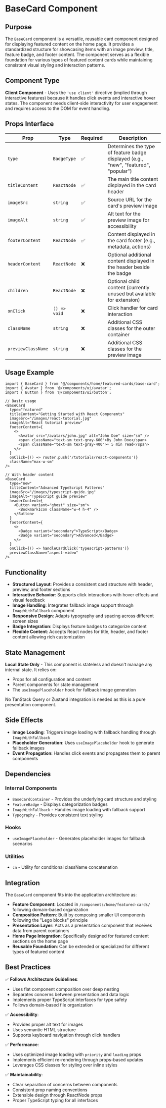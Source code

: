 # BaseCard Component

## Purpose

The `BaseCard` component is a versatile, reusable card component designed for displaying featured content on the home page. It provides a standardized structure for showcasing items with an image preview, title, feature badge, and footer content. The component serves as a flexible foundation for various types of featured content cards while maintaining consistent visual styling and interaction patterns.

## Component Type

**Client Component** - Uses the `'use client'` directive (implied through interactive features) because it handles click events and interactive hover states. The component needs client-side interactivity for user engagement and requires access to the DOM for event handling.

## Props Interface

| Prop | Type | Required | Description |
|------|------|----------|-------------|
| `type` | `BadgeType` | ✅ | Determines the type of feature badge displayed (e.g., "new", "featured", "popular") |
| `titleContent` | `ReactNode` | ✅ | The main title content displayed in the card header |
| `imageSrc` | `string` | ✅ | Source URL for the card's preview image |
| `imageAlt` | `string` | ✅ | Alt text for the preview image for accessibility |
| `footerContent` | `ReactNode` | ✅ | Content displayed in the card footer (e.g., metadata, actions) |
| `headerContent` | `ReactNode` | ❌ | Optional additional content displayed in the header beside the badge |
| `children` | `ReactNode` | ❌ | Optional child content (currently unused but available for extension) |
| `onClick` | `() => void` | ❌ | Click handler for card interaction |
| `className` | `string` | ❌ | Additional CSS classes for the outer container |
| `previewClassName` | `string` | ❌ | Additional CSS classes for the preview image |

## Usage Example

```tsx
import { BaseCard } from '@/components/home/featured-cards/base-card';
import { Avatar } from '@/components/ui/avatar';
import { Button } from '@/components/ui/button';

// Basic usage
<BaseCard
  type="featured"
  titleContent="Getting Started with React Components"
  imageSrc="/images/react-tutorial.jpg"
  imageAlt="React tutorial preview"
  footerContent={
    <>
      <Avatar src="/avatars/john.jpg" alt="John Doe" size="sm" />
      <span className="text-sm text-gray-600">By John Doe</span>
      <span className="text-sm text-gray-400">• 5 min read</span>
    </>
  }
  onClick={() => router.push('/tutorials/react-components')}
  className="max-w-sm"
/>

// With header content
<BaseCard
  type="new"
  titleContent="Advanced TypeScript Patterns"
  imageSrc="/images/typescript-guide.jpg"
  imageAlt="TypeScript guide preview"
  headerContent={
    <Button variant="ghost" size="sm">
      <BookmarkIcon className="w-4 h-4" />
    </Button>
  }
  footerContent={
    <>
      <Badge variant="secondary">TypeScript</Badge>
      <Badge variant="secondary">Advanced</Badge>
    </>
  }
  onClick={() => handleCardClick('typescript-patterns')}
  previewClassName="aspect-video"
/>
```

## Functionality

- **Structured Layout**: Provides a consistent card structure with header, preview, and footer sections
- **Interactive Behavior**: Supports click interactions with hover effects and visual feedback
- **Image Handling**: Integrates fallback image support through `ImageWithFallback` component
- **Responsive Design**: Adapts typography and spacing across different screen sizes
- **Badge Integration**: Displays feature badges to categorize content
- **Flexible Content**: Accepts React nodes for title, header, and footer content allowing rich customization

## State Management

**Local State Only** - This component is stateless and doesn't manage any internal state. It relies on:
- Props for all configuration and content
- Parent components for state management
- The `useImagePlaceholder` hook for fallback image generation

No TanStack Query or Zustand integration is needed as this is a pure presentation component.

## Side Effects

- **Image Loading**: Triggers image loading with fallback handling through `ImageWithFallback`
- **Placeholder Generation**: Uses `useImagePlaceholder` hook to generate fallback images
- **Event Propagation**: Handles click events and propagates them to parent components

## Dependencies

### Internal Components
- `BaseCardContainer` - Provides the underlying card structure and styling
- `FeatureBadge` - Displays categorization badges
- `ImageWithFallback` - Handles image loading with fallback support
- `Typography` - Provides consistent text styling

### Hooks
- `useImagePlaceholder` - Generates placeholder images for fallback scenarios

### Utilities
- `cn` - Utility for conditional className concatenation

## Integration

The `BaseCard` component fits into the application architecture as:

- **Feature Component**: Located in `/components/home/featured-cards/` following domain-based organization
- **Composition Pattern**: Built by composing smaller UI components following the "Lego blocks" principle
- **Presentation Layer**: Acts as a presentation component that receives data from parent containers
- **Home Page Integration**: Specifically designed for featured content sections on the home page
- **Reusable Foundation**: Can be extended or specialized for different types of featured content

## Best Practices

✅ **Follows Architecture Guidelines**:
- Uses flat component composition over deep nesting
- Separates concerns between presentation and data logic
- Implements proper TypeScript interfaces for type safety
- Follows domain-based file organization

✅ **Accessibility**:
- Provides proper alt text for images
- Uses semantic HTML structure
- Supports keyboard navigation through click handlers

✅ **Performance**:
- Uses optimized image loading with `priority` and `loading` props
- Implements efficient re-rendering through props-based updates
- Leverages CSS classes for styling over inline styles

✅ **Maintainability**:
- Clear separation of concerns between components
- Consistent prop naming conventions
- Extensible design through ReactNode props
- Proper TypeScript typing for all interfaces